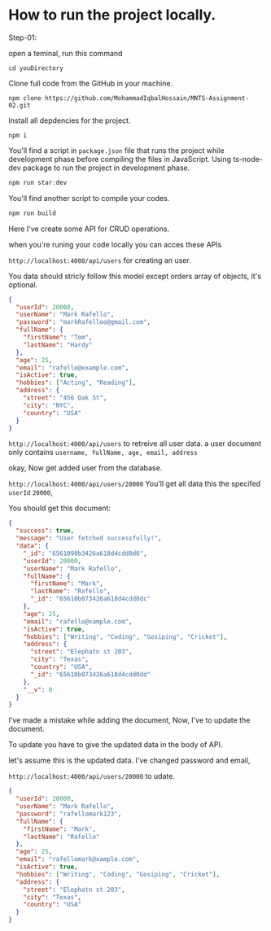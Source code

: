 # How to run the project locally.

Step-01:

open a teminal, run this command

```commad
cd youDirectory
```

Clone full code from the GitHub in your machine.

```command
npm clone https://github.com/MohammadIqbalHossain/MNTS-Assignment-02.git
```

Install all depdencies for the project.

```command
npm i
```

You'll find a script in `package.json` file that runs the project while development phase before compiling the files in JavaScript. Using ts-node-dev package to run the project in development phase.

```js
npm run star:dev
```

You'll find another script to compile your codes.

```js
npm run build
```

Here I've create some API for CRUD operations.

when you're runing your code locally you can acces these APIs

`http://localhost:4000/api/users` for creating an user.

You data should stricly follow this model except orders array of objects, it's optional.

```json
{
  "userId": 20000,
  "userName": "Mark Rafello",
  "password": "markRafelloo@gmail.com",
  "fullName": {
    "firstName": "Tom",
    "lastName": "Hardy"
  },
  "age": 25,
  "email": "rafello@example.com",
  "isActive": true,
  "hobbies": ["Acting", "Reading"],
  "address": {
    "street": "456 Oak St",
    "city": "NYC",
    "country": "USA"
  }
}
```

`http://localhost:4000/api/users` to retreive all user data. a user document only contains `username, fullName, age, email, address`

okay, Now get added user from the database.

`http://localhost:4000/api/users/20000` You'll get all data this the specifed `userId` `20000`,

You should get this document:

```json
{
  "success": true,
  "message": "User fetched successfully!",
  "data": {
    "_id": "6561090b3426a618d4cdd0d0",
    "userId": 20000,
    "userName": "Mark Rafello",
    "fullName": {
      "firstName": "Mark",
      "lastName": "Rafello",
      "_id": "65610b073426a618d4cdd0dc"
    },
    "age": 25,
    "email": "rafello@xample.com",
    "isActive": true,
    "hobbies": ["Writing", "Coding", "Gosiping", "Cricket"],
    "address": {
      "street": "Elephatn st 203",
      "city": "Texas",
      "country": "USA",
      "_id": "65610b073426a618d4cdd0dd"
    },
    "__v": 0
  }
}
```

I've made a mistake while adding the document, Now, I've to update the document.

To update you have to give the updated data in the body of API.

let's assume this is the updated data. I've changed password and email,

`http://localhost:4000/api/users/20000` to udate.

```json
{
  "userId": 20000,
  "userName": "Mark Rafello",
  "password": "rafellomark123",
  "fullName": {
    "firstName": "Mark",
    "lastName": "Rafello"
  },
  "age": 25,
  "email": "rafellomark@xample.com",
  "isActive": true,
  "hobbies": ["Writing", "Coding", "Gosiping", "Cricket"],
  "address": {
    "street": "Elephatn st 203",
    "city": "Texas",
    "country": "USA"
  }
}
```
